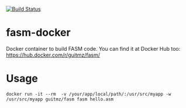 [![Build Status](https://travis-ci.org/guitmz/fasm-docker.svg?branch=master)](https://travis-ci.org/guitmz/fasm-docker)

# fasm-docker
Docker container to build FASM code. You can find it at Docker Hub too: https://hub.docker.com/r/guitmz/fasm/

# Usage
`docker run -it --rm  -v /your/app/local/path/:/usr/src/myapp -w /usr/src/myapp guitmz/fasm fasm hello.asm`
